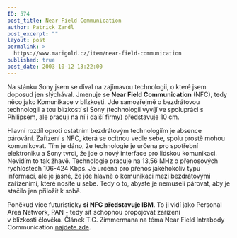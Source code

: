 ```yaml
---
ID: 574
post_title: Near Field Communication
author: Patrick Zandl
post_excerpt: ""
layout: post
permalink: >
  https://www.marigold.cz/item/near-field-communication
published: true
post_date: 2003-10-12 13:22:00
---
```

<P>Na stánku Sony jsem se díval na zajímavou technologii, o které jsem doposud jen slýchával. Jmenuje se <STRONG>Near Field Communication</STRONG> (NFC), tedy něco jako Komunikace v blízkosti. Jde samozřejmě o bezdrátovou technologii a tou blízkostí si Sony (technologii vyvíjí ve spolupráci s Philipsem, ale pracují na ní i další firmy) představuje 10 cm. </P>
<P>Hlavní rozdíl oproti ostatním bezdrátovým technologiím je absence párování. Zařízení s NFC, která se ocitnou vedle sebe, spolu prostě mohou komunikovat. Tím je dáno, že technologie je určena pro spotřební elektroniku a Sony tvrdí, že jde o nový interface pro lidskou komunikaci. Nevidím to tak žhavě. Technologie pracuje na 13,56 MHz o přenosových rychlostech 106-424 Kbps. Je určena pro přenos jakéhokoliv typu informací, ale je jasné, že jde hlavně o komunikaci mezi bezdrátovými zařízeními, které nosíte u sebe. Tedy o to, abyste je nemuseli párovat, aby je stačilo jen přiložit k sobě. </P>
<P>Poněkud více futuristicky <STRONG>si NFC představuje IBM</STRONG>. To ji vidí jako Personal Area Network, PAN - tedy síť schopnou propojovat zařízení v&#160;blízkosti&#160;člověka. Článek T.G. Zimmermana na téma Near Field Intrabody Communication <A href="http://www.research.ibm.com/journal/sj/mit/sectione/zimmerman.html" target=_blank>najdete zde</A>. &#160;</P>